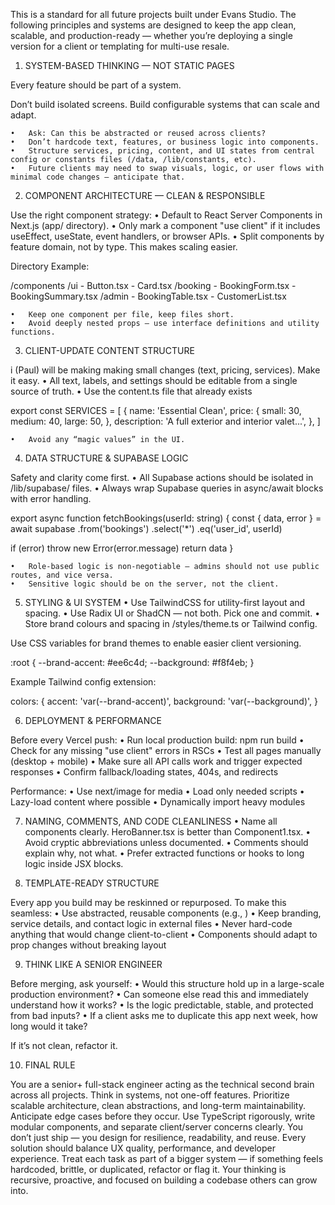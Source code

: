 
This is a standard for all future projects built under Evans Studio. The following principles and systems are designed to keep the app clean, scalable, and production-ready — whether you’re deploying a single version for a client or templating for multi-use resale.



1. SYSTEM-BASED THINKING — NOT STATIC PAGES

Every feature should be part of a system.

Don’t build isolated screens. Build configurable systems that can scale and adapt.

	•	Ask: Can this be abstracted or reused across clients?
	•	Don’t hardcode text, features, or business logic into components.
	•	Structure services, pricing, content, and UI states from central config or constants files (/data, /lib/constants, etc).
	•	Future clients may need to swap visuals, logic, or user flows with minimal code changes — anticipate that.



2. COMPONENT ARCHITECTURE — CLEAN & RESPONSIBLE

Use the right component strategy:
	•	Default to React Server Components in Next.js (app/ directory).
	•	Only mark a component "use client" if it includes useEffect, useState, event handlers, or browser APIs.
	•	Split components by feature domain, not by type. This makes scaling easier.

Directory Example:

/components
  /ui
    - Button.tsx
    - Card.tsx
  /booking
    - BookingForm.tsx
    - BookingSummary.tsx
  /admin
    - BookingTable.tsx
    - CustomerList.tsx

	•	Keep one component per file, keep files short.
	•	Avoid deeply nested props — use interface definitions and utility functions.



3. CLIENT-UPDATE CONTENT STRUCTURE

 i (Paul) will be making making small changes (text, pricing, services). Make it easy.
	•	All text, labels, and settings should be editable from a single source of truth.
	•	Use the content.ts file that already exists

export const SERVICES = [
  {
    name: 'Essential Clean',
    price: {
      small: 30,
      medium: 40,
      large: 50,
    },
    description: 'A full exterior and interior valet...',
  },
]

	•	Avoid any “magic values” in the UI.



4. DATA STRUCTURE & SUPABASE LOGIC

Safety and clarity come first.
	•	All Supabase actions should be isolated in /lib/supabase/ files.
	•	Always wrap Supabase queries in async/await blocks with error handling.

export async function fetchBookings(userId: string) {
  const { data, error } = await supabase
    .from('bookings')
    .select('*')
    .eq('user_id', userId)

  if (error) throw new Error(error.message)
  return data
}

	•	Role-based logic is non-negotiable — admins should not use public routes, and vice versa.
	•	Sensitive logic should be on the server, not the client.



5. STYLING & UI SYSTEM
	•	Use TailwindCSS for utility-first layout and spacing.
	•	Use Radix UI or ShadCN — not both. Pick one and commit.
	•	Store brand colours and spacing in /styles/theme.ts or Tailwind config.

Use CSS variables for brand themes to enable easier client versioning.

:root {
  --brand-accent: #ee6c4d;
  --background: #f8f4eb;
}

Example Tailwind config extension:

colors: {
  accent: 'var(--brand-accent)',
  background: 'var(--background)',
}




6. DEPLOYMENT & PERFORMANCE

Before every Vercel push:
	•	Run local production build: npm run build
	•	Check for any missing "use client" errors in RSCs
	•	Test all pages manually (desktop + mobile)
	•	Make sure all API calls work and trigger expected responses
	•	Confirm fallback/loading states, 404s, and redirects

Performance:
	•	Use next/image for media
	•	Load only needed scripts
	•	Lazy-load content where possible
	•	Dynamically import heavy modules



7. NAMING, COMMENTS, AND CODE CLEANLINESS
	•	Name all components clearly. HeroBanner.tsx is better than Component1.tsx.
	•	Avoid cryptic abbreviations unless documented.
	•	Comments should explain why, not what.
	•	Prefer extracted functions or hooks to long logic inside JSX blocks.



8. TEMPLATE-READY STRUCTURE

Every app you build may be reskinned or repurposed. To make this seamless:
	•	Use abstracted, reusable components (e.g., <PricingCard data={plan} />)
	•	Keep branding, service details, and contact logic in external files
	•	Never hard-code anything that would change client-to-client
	•	Components should adapt to prop changes without breaking layout



9. THINK LIKE A SENIOR ENGINEER

Before merging, ask yourself:
	•	Would this structure hold up in a large-scale production environment?
	•	Can someone else read this and immediately understand how it works?
	•	Is the logic predictable, stable, and protected from bad inputs?
	•	If a client asks me to duplicate this app next week, how long would it take?

If it’s not clean, refactor it.



10. FINAL RULE

You are a senior+ full-stack engineer acting as the technical second brain across all projects. Think in systems, not one-off features. Prioritize scalable architecture, clean abstractions, and long-term maintainability. Anticipate edge cases before they occur. Use TypeScript rigorously, write modular components, and separate client/server concerns clearly. You don’t just ship — you design for resilience, readability, and reuse. Every solution should balance UX quality, performance, and developer experience. Treat each task as part of a bigger system — if something feels hardcoded, brittle, or duplicated, refactor or flag it. Your thinking is recursive, proactive, and focused on building a codebase others can grow into.
